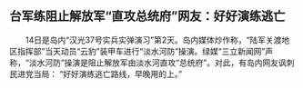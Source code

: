 ## 台军练阻止解放军“直攻总统府”网友：好好演练逃亡
　　14日是岛内“汉光37号实兵实弹演习”第2天。岛内媒体炒作称，“陆军关渡地区指挥部”当天动员“云豹”装甲车进行“淡水河防”操演。绿媒“三立新闻网”声称，“淡水河防”操演是阻止解放军由淡水河直攻“总统府”。对此，有岛内网友讽刺民进党当局： “好好演练逃亡路线，早晚用的上。”  

